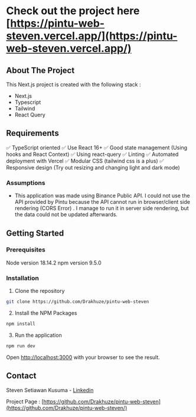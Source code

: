 # Check out the project here [https://pintu-web-steven.vercel.app/](https://pintu-web-steven.vercel.app/)
## About The Project
This Next.js project is created with the following stack :
- Next.js
- Typescript
- Tailwind
- React Query

## Requirements
✅ TypeScript oriented
✅ Use React 16+
✅ Good state management (Using hooks and React Context)
✅ Using react-query
✅ Linting
✅ Automated deployment with Vercel
✅ Modular CSS (tailwind css is a plus)
✅ Responsive design (Try out resizing and changing light and dark mode)

### Assumptions
- This application was made using Binance Public API. I could not use the API provided by Pintu because the API cannot run in browser/client side rendering (CORS Error) . I manage to run it in server side rendering, but the data could not be updated afterwards.

## Getting Started
### Prerequisites
Node version 18.14.2
npm version 9.5.0

### Installation
1. Clone the repository
```bash
git clone https://github.com/Drakhuze/pintu-web-steven
```

2. Install the NPM Packages
```bash
npm install
```

3. Run the application
```bash
npm run dev
```

Open [http://localhost:3000](http://localhost:3000) with your browser to see the result.

## Contact
Steven Setiawan Kusuma - [Linkedin](https://www.linkedin.com/in/stevenskusuma/)

Project Page : [https://github.com/Drakhuze/pintu-web-steven](https://github.com/Drakhuze/pintu-web-steven/)
